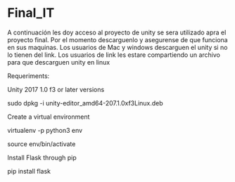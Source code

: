 # Final_IT
A continuación les doy acceso al proyecto de unity se sera utilizado apra el proyecto final. Por el momento descarguenlo y asegurense de que funciona en sus maquinas.  Los usuarios de Mac y windows descarguen el unity si no lo tienen del link. Los usuarios de link les estare compartiendo un archivo para que descarguen unity en linux

Requeriments:

Unity 2017 1.0 f3 or later versions

sudo dpkg -i unity-editor_amd64-207.1.0xf3Linux.deb
 
Create a virtual environment

virtualenv -p python3 env

source env/bin/activate

Install Flask through pip

pip install flask
